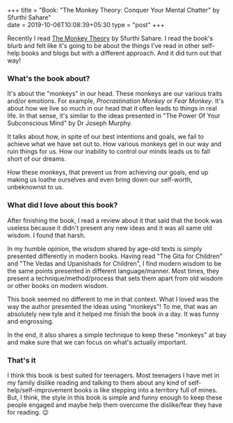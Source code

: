 +++
title = "Book: \"The Monkey Theory: Conquer Your Mental Chatter\" by Sfurthi Sahare"                           
date = 2019-10-06T10:08:39+05:30
type = "post"
+++

Recently I read [The Monkey Theory](https://amzn.to/2mRYrcL) by Sfurthi Sahare.
I read the book's blurb and felt like it's going to be about the things I've
read in other self-help books and blogs but with a different approach. And it
did turn out that way!

### What's the book about?

It's about the "monkeys" in our head. These monkeys are our various traits
and/or emotions. For example, *Procrastination Monkey* or *Fear Monkey*. It's about
how we live so much in our head that it often leads to things in real life. In
that sense, it's similar to the ideas presented in "The Power Of Your
Subconscious Mind" by Dr Joseph Murphy.

It talks about how, in spite of our best intentions and goals, we fail to
achieve what we have set out to. How various monkeys get in our way and ruin
things for us. How our inability to control our minds leads us to fall short
of our dreams.

How these monkeys, that prevent us from achieving our goals, end up making us
loathe ourselves and even bring down our self-worth, unbeknownst to us.

### What did I love about this book?

After finishing the book, I read a review about it that said that the book was
useless because it didn't present any new ideas and it was all same old wisdom.
I found that harsh.

In my humble opinion, the wisdom shared by age-old texts is simply presented
differently in modern books. Having read "The Gita for Children" and "The Vedas
and Upanishads for Children", I find modern wisdom to be the same points
presented in different language/manner. Most times, they present a
technique/method/process that sets them apart from old wisdom or other books on
modern wisdom.

This book seemed no different to me in that context. What I loved was the way
the author presented the ideas using "monkeys"! To me, that was an absolutely
new tyle and it helped me finish the book in a day. It was funny and
engrossing.

In the end, it also shares a simple technique to keep these "monkeys" at bay
and make sure that we can focus on what's actually important.

### That's it

I think this book is best suited for teenagers. Most teenagers I have met in my
family dislike reading and talking to them about any kind of
self-help/self-improvement books is like stepping into a territory full of
mines. But, I think, the style in this book is simple and funny enough to keep
these people engaged and maybe help them overcome the dislike/fear they have
for reading. :wink:

